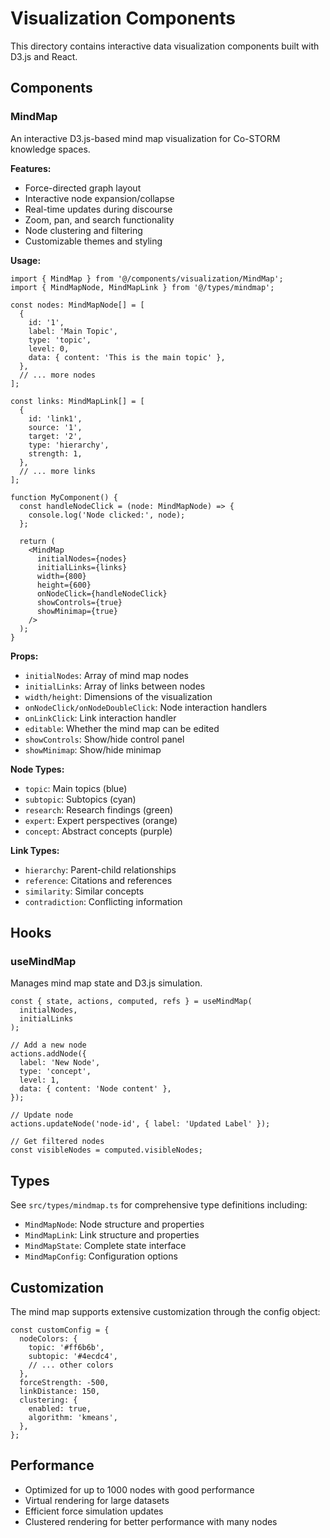 # Visualization Components

This directory contains interactive data visualization components built with D3.js and React.

## Components

### MindMap

An interactive D3.js-based mind map visualization for Co-STORM knowledge spaces.

**Features:**

- Force-directed graph layout
- Interactive node expansion/collapse
- Real-time updates during discourse
- Zoom, pan, and search functionality
- Node clustering and filtering
- Customizable themes and styling

**Usage:**

```tsx
import { MindMap } from '@/components/visualization/MindMap';
import { MindMapNode, MindMapLink } from '@/types/mindmap';

const nodes: MindMapNode[] = [
  {
    id: '1',
    label: 'Main Topic',
    type: 'topic',
    level: 0,
    data: { content: 'This is the main topic' },
  },
  // ... more nodes
];

const links: MindMapLink[] = [
  {
    id: 'link1',
    source: '1',
    target: '2',
    type: 'hierarchy',
    strength: 1,
  },
  // ... more links
];

function MyComponent() {
  const handleNodeClick = (node: MindMapNode) => {
    console.log('Node clicked:', node);
  };

  return (
    <MindMap
      initialNodes={nodes}
      initialLinks={links}
      width={800}
      height={600}
      onNodeClick={handleNodeClick}
      showControls={true}
      showMinimap={true}
    />
  );
}
```

**Props:**

- `initialNodes`: Array of mind map nodes
- `initialLinks`: Array of links between nodes
- `width/height`: Dimensions of the visualization
- `onNodeClick/onNodeDoubleClick`: Node interaction handlers
- `onLinkClick`: Link interaction handler
- `editable`: Whether the mind map can be edited
- `showControls`: Show/hide control panel
- `showMinimap`: Show/hide minimap

**Node Types:**

- `topic`: Main topics (blue)
- `subtopic`: Subtopics (cyan)
- `research`: Research findings (green)
- `expert`: Expert perspectives (orange)
- `concept`: Abstract concepts (purple)

**Link Types:**

- `hierarchy`: Parent-child relationships
- `reference`: Citations and references
- `similarity`: Similar concepts
- `contradiction`: Conflicting information

## Hooks

### useMindMap

Manages mind map state and D3.js simulation.

```tsx
const { state, actions, computed, refs } = useMindMap(
  initialNodes,
  initialLinks
);

// Add a new node
actions.addNode({
  label: 'New Node',
  type: 'concept',
  level: 1,
  data: { content: 'Node content' },
});

// Update node
actions.updateNode('node-id', { label: 'Updated Label' });

// Get filtered nodes
const visibleNodes = computed.visibleNodes;
```

## Types

See `src/types/mindmap.ts` for comprehensive type definitions including:

- `MindMapNode`: Node structure and properties
- `MindMapLink`: Link structure and properties
- `MindMapState`: Complete state interface
- `MindMapConfig`: Configuration options

## Customization

The mind map supports extensive customization through the config object:

```tsx
const customConfig = {
  nodeColors: {
    topic: '#ff6b6b',
    subtopic: '#4ecdc4',
    // ... other colors
  },
  forceStrength: -500,
  linkDistance: 150,
  clustering: {
    enabled: true,
    algorithm: 'kmeans',
  },
};
```

## Performance

- Optimized for up to 1000 nodes with good performance
- Virtual rendering for large datasets
- Efficient force simulation updates
- Clustered rendering for better performance with many nodes
